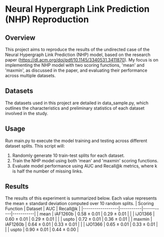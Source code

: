 # Neural Hypergraph Link Prediction (NHP) Reproduction

## Overview
This project aims to reproduce the results of the undirected case of the Neural Hypergraph Link Prediction (NHP) model, based on the research paper (https://dl.acm.org/doi/pdf/10.1145/3340531.3411870). My focus is on implementing the NHP model with two scoring functions, 'mean' and 'maxmin', as discussed in the paper, and evaluating their performance across multiple datasets.

## Datasets

The datasets used in this project are detailed in data_sample.py, which outlines the characteristics and preliminary statistics of each dataset involved in the study.

## Usage
Run main.py to execute the model training and testing across different dataset splits. This script will:
1. Randomly generate 10 train-test splits for each dataset.
2. Train the NHP model using both 'mean' and 'maxmin' scoring functions.
3. Evaluate model performance using AUC and Recall@k metrics, where k is half the number of missing links.

## Results
The results of this experiment is summarized below. Each value represents the mean ± standard deviation computed over 10 random splits.
| Scoring Function | Dataset   | AUC       | Recall@k  |
|------------------|-----------|-----------|-----------|
| mean             | iAF1260b  | 0.58 ± 0.01 | 0.29 ± 0.01 |
|                  | iJO1366   | 0.60 ± 0.01 | 0.29 ± 0.01 |
|                  | uspto     | 0.72 ± 0.01 | 0.36 ± 0.01 |
| maxmin           | iAF1260b  | 0.64 ± 0.01 | 0.33 ± 0.01 |
|                  | iJO1366   | 0.65 ± 0.01 | 0.33 ± 0.01 |
|                  | uspto     | 0.90 ± 0.01 | 0.44 ± 0.00 |
